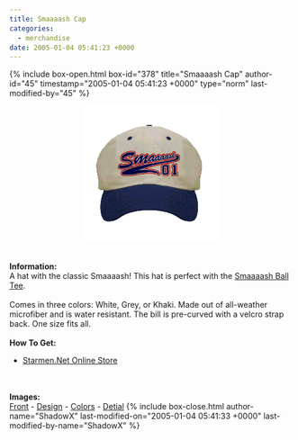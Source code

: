 ```yaml
---
title: Smaaaash Cap
categories:
  - merchandise
date: 2005-01-04 05:41:23 +0000
---
```

{% include box-open.html box-id="378" title="Smaaaash Cap" author-id="45" timestamp="2005-01-04 05:41:23 +0000" type="norm" last-modified-by="45" %}
	<center>
	<img src="/merchandise/images/smn_smashcap_title.png" border="0" alt="Smaaaash Cap" />
	</center>
	<br /><br />
	<b>Information:</b>
	<br />
	A hat with the classic Smaaaash! This hat is perfect with the 
	<a href="http://www.starmen.net/merchandise/smn/sbt.php">Smaaaash Ball Tee</a>.
	<br /><br />
	Comes in three colors: White, Grey, or Khaki. Made out of all-weather microfiber and 
	is water resistant. The bill is pre-curved with a velcro strap back. One size fits all.
	<br /><br />
	<b>How To Get:</b>
	<br />
	<ul>
	<li><a href="http://www.cafeshops.com/starmen.8708567">Starmen.Net Online Store</a></li>
	</ul>
	<br /><br />
	<b>Images:</b>
	<br />
	<a href="/merchandise/images/smn_smashcap_front.jpg">Front</a> - <a href="/merchandise/images/smn_smashcap_design.jpg">Design</a> - <a href="/merchandise/images/smn_hc.jpg">Colors</a> - 
	<a href="/merchandise/images/smn_hd.jpg">Detial</a>
{% include box-close.html author-name="ShadowX" last-modified-on="2005-01-04 05:41:33 +0000" last-modified-by-name="ShadowX" %}
